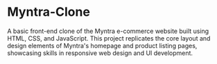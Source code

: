# Myntra-Clone
A basic front-end clone of the Myntra e-commerce website built using HTML, CSS, and JavaScript. This project replicates the core layout and design elements of Myntra's homepage and product listing pages, showcasing skills in responsive web design and UI development.
